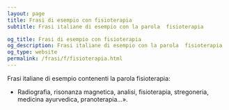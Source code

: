 ```yaml
---
layout: page
title: Frasi di esempio con fisioterapia 
subtitle: Frasi italiane di esempio con la parola  fisioterapia

og_title: Frasi di esempio con fisioterapia 
og_description: Frasi italiane di esempio con la parola  fisioterapia
og_type: website
permalink: /frasi/f/fisioterapia.html
---
```


Frasi italiane di esempio contenenti la parola fisioterapia:


- Radiografia, risonanza magnetica, analisi, fisioterapia, stregoneria, medicina ayurvedica, pranoterapia…».
